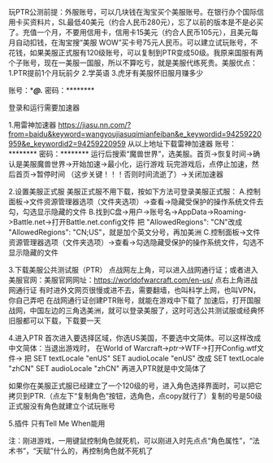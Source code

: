 
玩PTR公测前提：外服账号，可以几块钱在淘宝买个美服账号。在银行办个国际信用卡买资料片，SL最低40美元（约合人民币280元），忘了以前的版本是不是必买了。充值一个月，不要用信用卡，信用卡15美元（约合人民币105元），且美元每月自动扣钱，在淘宝搜“美服 WOW”买卡号75元人民币。可以建立试玩账号，不花钱，如果美服正式服有120级账号，可以复制到PTR变成50级。我原来国服有两个子账号，现在一美服一国服，所以不算吃亏，就是美服代练死贵。美服优点：1.PTR提前1个月玩前夕 2.学英语 3.虎牙有美服怀旧服月赚多少


账号：*******@***.***
密码：********

登录和运行需要加速器


1.用雷神加速器
https://jiasu.nn.com/?from=baidu&keyword=wangyoujiasuqimianfeiban&e_keywordid=94259220959&e_keywordid2=94259220959
从以上地址下载雷神加速器
账号：********
密码：********
运行后搜索“魔兽世界”，选美服。首页->恢复时间->确认是美服魔兽世界->开始加速->最小化，运行游戏
玩完游戏后，点停止加速，然后首页->暂停时间 （这步关键！！！否则时间流逝了）->关闭加速器

2.设置美服正式服
美服正式服不用下载，按如下方法可登录美服正式服：
A.控制面板->文件资源管理器选项（文件夹选项）->查看->隐藏受保护的操作系统文件去勾，勾选显示隐藏的文件
B.找到C盘->用户->账号名->AppData->Roaming->Battle.net->打开Battle.net.config文件
把 "AllowedRegions": "CN"改成 "AllowedRegions": "CN;US"，就是加个英文分号，再加美洲
C.控制面板->文件资源管理器选项（文件夹选项）->查看->勾选隐藏受保护的操作系统文件，勾选不显示隐藏的文件

3.下载美服公共测试服（PTR）
点战网左上角，可以进入战网通行证；或者进入美服官网：美服官网网址：https://worldofwarcraft.com/en-us/  点右上角进战网通行证
有时进外文网页很慢或进不去，需要翻墙，也叫科学上网，也叫VPN，你自己弄吧
在战网通行证创建PTR账号，就能在游戏中下载了
加速后，打开国服战网，中国左边的三角选美洲，就可以登录美服了，这时可选公共测试服或经典怀旧服都可以下载，下载要一天

4.进入PTR
首次进入要选择区域，你选US美国，不要选中文简体。可以这样改成中文简体：当退出游戏时，
在World of Warcraft->_ptr_->WTF->打开Config.wtf文件->
把
SET textLocale "enUS"
SET audioLocale "enUS"
改成
SET textLocale "zhCN"
SET audioLocale "zhCN"
再进入PTR就是中文简体了

如果你在美服正式服已经建立了一个120级的号，进入角色选择界面时，可以把它拷贝到PTR.（点左下“复制角色”按钮，选角色，点copy就行了）复制的号是50级
正式服没有角色就建立个试玩账号

5.插件
只有Tell Me When能用

注：刚进游戏，一用键鼠控制角色就死机，可以刚进入时先点点“角色属性”，“法术书”，“天赋”什么的，再控制角色就不死机了
